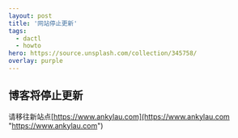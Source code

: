 ```yaml
---
layout: post
title: '网站停止更新'
tags:
  - dactl
  - howto
hero: https://source.unsplash.com/collection/345758/
overlay: purple
---
```


## 博客将停止更新  
请移往新站点[https://www.ankylau.com](https://www.ankylau.com "https://www.ankylau.com")